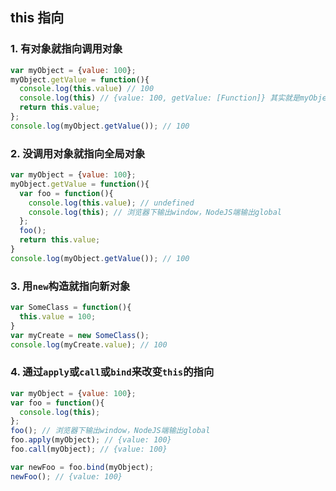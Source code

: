 ## this 指向
### 1. 有对象就指向调用对象

```javascript
var myObject = {value: 100};
myObject.getValue = function(){
  console.log(this.value) // 100
  console.log(this) // {value: 100, getValue: [Function]} 其实就是myObject本身
  return this.value;
};
console.log(myObject.getValue()); // 100
```

### 2. 没调用对象就指向全局对象

```javascript
var myObject = {value: 100};
myObject.getValue = function(){
  var foo = function(){
    console.log(this.value); // undefined
    console.log(this); // 浏览器下输出window，NodeJS端输出global
  };
  foo();
  return this.value;
}
console.log(myObject.getValue()); // 100
```

### 3. 用`new`构造就指向新对象

```javascript
var SomeClass = function(){
  this.value = 100;
}
var myCreate = new SomeClass();
console.log(myCreate.value); // 100
```

### 4. 通过`apply`或`call`或`bind`来改变`this`的指向

```javascript
var myObject = {value: 100};
var foo = function(){
  console.log(this);
};
foo(); // 浏览器下输出window，NodeJS端输出global
foo.apply(myObject); // {value: 100}
foo.call(myObject); // {value: 100}

var newFoo = foo.bind(myObject);
newFoo(); // {value: 100}
```

